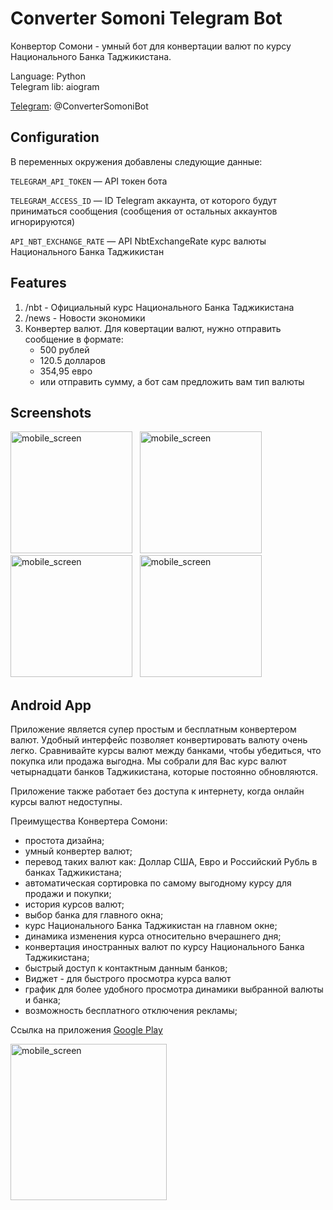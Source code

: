 # Converter Somoni Telegram Bot

Конвертор Сомони - умный бот для конвертации валют по курсу Национального Банка Таджикистана.

Language: Python <br/>
Telegram lib: aiogram

[Telegram](https://t.me/ConverterSomoniBot): @ConverterSomoniBot


## Configuration

В переменных окружения добавлены следующие данные:

`TELEGRAM_API_TOKEN` — API токен бота

`TELEGRAM_ACCESS_ID` — ID Telegram аккаунта, от которого будут приниматься сообщения (сообщения от остальных аккаунтов игнорируются)

`API_NBT_EXCHANGE_RATE` — API NbtExchangeRate курс валюты Национального Банка Таджикистан


## Features

1. /nbt - Официальный курс Национального Банка Таджикистана
2. /news - Новости экономики
3. Конвертер валют. Для ковертации валют, нужно отправить сообщение в формате:
    - 500 рублей
    - 120.5 долларов
    - 354,95 евро
    - или отправить сумму, а бот сам предложить вам тип валюты

## Screenshots

<p>
<img src="http://mcg.zone/img/converter_somoni_bot/img_02.png" width="195" alt="mobile_screen">&nbsp;&nbsp;
<img src="http://mcg.zone/img/converter_somoni_bot/img_03.png" width="195" alt="mobile_screen">&nbsp;&nbsp;
<img src="http://mcg.zone/img/converter_somoni_bot/img_04.png" width="195" alt="mobile_screen">&nbsp;&nbsp;
<img src="http://mcg.zone/img/converter_somoni_bot/img_05.png" width="195" alt="mobile_screen">
</p>


## Android App

Приложение является супер простым и бесплатным конвертером валют. Удобный интерфейс позволяет конвертировать валюту очень легко. Сравнивайте курсы валют между банками, чтобы убедиться, что покупка или продажа выгодна. Мы собрали для Вас курс валют четырнадцати банков Таджикистана, которые постоянно обновляются.

Приложение также работает без доступа к интернету, когда онлайн курсы валют недоступны.

Преимущества Конвертера Сомони:
- простота дизайна;
- умный конвертер валют;
- перевод таких валют как: Доллар США, Евро и Российский Рубль в банках Таджикистана;
- автоматическая сортировка по самому выгодному курсу для продажи и покупки;
- история курсов валют;
- выбор банка для главного окна;
- курс Национального Банка Таджикистан на главном окне;
- динамика изменения курса относительно вчерашнего дня;
- конвертация иностранных валют по курсу Национального Банка Таджикистана;
- быстрый доступ к контактным данным банков;
- Виджет - для быстрого просмотра курса валют
- график для более удобного просмотра динамики выбранной валюты и банка;
- возможность бесплатного отключения рекламы;

Ссылка на приложения [Google Play](https://play.google.com/store/apps/details?id=mcg.tajikistan.kurbisomoni&hl=gsw)

<img src="http://mcg.zone/img/web_pixel.gif" width="250" alt="mobile_screen">

